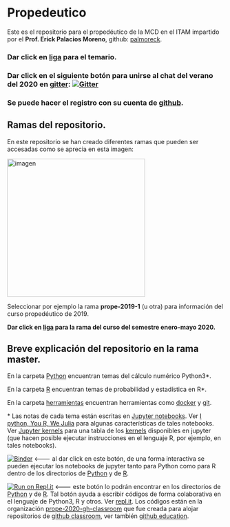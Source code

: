# Propedeutico

Este es el repositorio para el propedéutico de la MCD en el ITAM impartido por el **Prof. Erick Palacios Moreno**, github: [palmoreck](https://github.com/palmoreck).

### Dar click en [liga](https://drive.google.com/file/d/1A5FF9lOFYXb4CdbAQaOp79x1A-9-j36b/view?usp=sharing) para el temario.

### Dar click en el siguiente botón para unirse al chat del verano del 2020 en [gitter](https://gitter.im/): [![Gitter](https://badges.gitter.im/prope-2020/community.svg)](https://gitter.im/prope-2020/community?utm_source=badge&utm_medium=badge&utm_campaign=pr-badge) 

### Se puede hacer el registro con su cuenta de [github](https://github.com/).

## Ramas del repositorio.

En este repositorio se han creado diferentes ramas que pueden ser accesadas como se aprecia en esta imagen:

<img width="320" alt="imagen" src="https://user-images.githubusercontent.com/3290689/83956287-05548100-a822-11ea-8398-12dc2bb8810f.png">

Seleccionar por ejemplo la rama **prope-2019-1** (u otra) para información del curso propedéutico de 2019.


**Dar click en [liga](https://github.com/ITAM-DS/Propedeutico/tree/prope-2020) para la rama del curso del semestre enero-mayo 2020.**

## Breve explicación del repositorio en la rama master.

En la carpeta [Python](/Python) encuentran temas del cálculo numérico Python3\*.

En la carpeta [R](/R) encuentran temas de probabilidad y estadística en R\*.

En la carpeta [herramientas](/herramientas) encuentran herramientas como [docker](https://www.docker.com/) y [git](https://git-scm.com/).

\* Las notas de cada tema están escritas en [Jupyter notebooks](https://jupyter.org/). Ver [I python, You R, We Julia](https://blog.jupyter.org/i-python-you-r-we-julia-baf064ca1fb6) para algunas características de tales notebooks. Ver [Jupyter kernels](https://github.com/jupyter/jupyter/wiki/Jupyter-kernels) para una tabla de los [kernels](https://jupyter.readthedocs.io/en/latest/install-kernel.html) disponibles en jupyter (que hacen posible ejecutar instrucciones en el lenguaje R, por ejemplo, en tales notebooks).

[![Binder](https://mybinder.org/badge_logo.svg)](https://mybinder.org/v2/gh/palmoreck/dockerfiles-for-binder/jupyterlab_prope_r_kernel_tidyerse?urlpath=lab/tree/Propedeutico) <--- al dar click en este botón, de una forma interactiva se pueden ejecutar los notebooks de jupyter tanto para Python como para R dentro de los directorios de [Python](/Python) y de [R](/R).

[![Run on Repl.it](https://repl.it/badge/github/palmoreck/dummy)](https://repl.it/@palmoreck/dummy) <--- este botón lo podrán encontrar en los directorios de [Python](/Python) y de [R](/R). Tal botón ayuda a escribir códigos de forma colaborativa en el lenguaje de Python3, R y otros. Ver [repl.it](https://repl.it/). Los códigos están en la organización [prope-2020-gh-classroom](https://github.com/prope-2020-gh-classroom) que fue creada para alojar repositorios de [github classroom](https://classroom.github.com/), ver también [github education](https://github.com/education).




